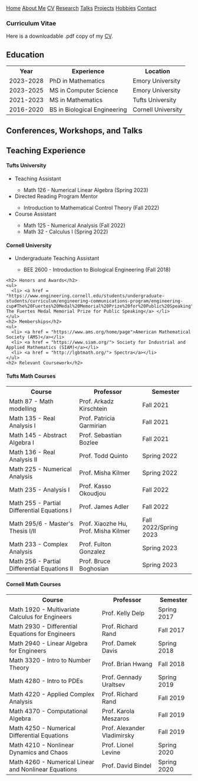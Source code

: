 <html lang="en-US">
<head>
<title>M.T. Scott (academic portfolio)</title>
<meta name="viewport" content="width=device-width, initial-scale=1">
<style>
th, td {
  border-style: none;

body {
  margin: 0;
  font-family: Arial, Helvetica, sans-serif;
}

.topnav {
  overflow: hidden;
  background-color: #333;
}

.topnav a {
  float: left;
  color: #f2f2f2;
  text-align: center;
  padding: 28px 32px;
  text-decoration: none;
  font-size: 20px;
}

.topnav a:hover {
  background-color: #ddd;
  color: black;
}

.topnav a.active {
  background-color: #04AA6D;
  color: white;
}

</style>
</head>
<body>
  
  <div class= "topnav">
    <a href="mtscott.github.io/index.md">Home</a>
  <a href="/about.html">About Me</a>
  <a href="/vita.html">CV</a>
   <a href="/research.html">Research</a>
  <a href="/talks.html">Talks</a>
   <a href="/projects.html">Projects</a>
  <a href="/hobbies.html">Hobbies</a>
   <a href="/contact.html">Contact</a>
 </div>


  <section>
  <article>
    <h1>Curriculum Vitae</h1>
    <p> Here is a downloadable .pdf copy of my <a  href = "MitchellScott_CV.pdf" target="_blank"> CV</a>. </p>
    <h2> Education</h2>
    <table>
      <tr>
    <th>Year</th>
    <th>Experience</th>
    <th>Location</th>
  </tr>
      <tr>
    <td>2023-2028</td>
    <td>PhD in Mathematics</td>
    <td>Emory University</td>
  </tr>
      <tr>
    <td>2023-2025</td>
    <td>MS in Computer Science</td>
    <td>Emory University</td>
  </tr>
      <tr>
    <td>2021-2023</td>
    <td>MS in Mathematics</td>
    <td>Tufts University</td>
  </tr>
  <tr>
    <td>2016-2020</td>
    <td>BS in Biological Engineering</td>
    <td>Cornell University</td>
  </tr>
    </table>
    <h2> Conferences, Workshops, and Talks</h2>
    <h2> Teaching Experience</h2>
    <h4> Tufts University </h4>
    <ul>
      <li>Teaching Assistant </li>
      <ul>
        <li>Math 126 - Numerical Linear Algebra (Spring 2023)</li>
      </ul>
      <li>Directed Reading Program Mentor</li>
      <ul>
        <li>Introduction to Mathematical Control Theory (Fall 2022)</li>
      </ul>
      <li> Course Assistant </li>
      <ul>
        <li>Math 125 - Numerical Analysis (Fall 2022)</li>
        <li>Math 32 - Calculus I (Spring 2022)</li>
      </ul>
    </ul>
    <h4> Cornell University </h4>
    <ul>
        <li> Undergraduate Teaching Assistant</li>
        <ul>
            <li>BEE 2600 - Introduction to Biological Engineering (Fall 2018)</li>
        </ul>
    </ul>

    <h2> Honors and Awards</h2>
    <ul> 
      <li> <a href = "https://www.engineering.cornell.edu/students/undergraduate-students/curriculum/engineering-communications-program/engineering-cup#The%20Fuertes%20Medal%20Memorial%20Prize%20for%20Public%20Speaking"> The Fuertes Medal Memorial Prize for Public Speaking</a> </li>
    </ul>
    <h2> Memberships</h2>
    <ul> 
      <li> <a href = "https://www.ams.org/home/page">American Mathematical Society (AMS)</a></li>
      <li> <a href = "https://www.siam.org/"> Society for Industrial and Applied Mathematics (SIAM)</a></li>
      <li> <a href = "http://lgbtmath.org/"> Spectra</a></li>
    </ul>
    <h2> Relevant Coursework</h2>
<h4>Tufts Math Courses </h4>
<table>
  <tr>
    <th>Course</th>
    <th>Professor</th>
    <th>Semester</th>
  </tr>
  <tr>
    <td>Math 87 - Math modelling</td>
    <td>Prof. Arkadz Kirschtein</td>
    <td>Fall 2021</td>
  </tr>
  <tr>
    <td>Math 135 - Real Analysis I</td>
    <td>Prof. Patricia Garmirian</td>
    <td>Fall 2021</td>
  </tr>
  <tr>
    <td>Math 145 - Abstract Algebra I</td>
    <td>Prof. Sebastian Bozlee</td>
    <td>Fall 2021</td>
  </tr>
  <tr>
    <td>Math 136 - Real Analysis II</td>
    <td>Prof. Todd Quinto</td>
    <td>Spring 2022</td>
  </tr>
  <tr>
    <td>Math 225 - Numerical Analysis</td>
    <td>Prof. Misha Kilmer</td>
    <td>Spring 2022</td>
  </tr>
  <tr>
    <td>Math 235 - Analysis I</td>
    <td>Prof. Kasso Okoudjou</td>
    <td>Fall 2022</td>
  </tr>
  <tr>
    <td>Math 255 - Partial Differential Equations I</td>
    <td>Prof. James Adler</td>
    <td>Fall 2022</td>
  </tr>
  <tr>
    <td>Math 295/6 - Master's Thesis I/II</td>
    <td>Prof. Xiaozhe Hu, Prof. Misha Kilmer</td>
    <td>Fall 2022/Spring 2023</td>
  </tr>
  <tr>
    <td>Math 233 - Complex Analysis</td>
    <td>Prof. Fulton Gonzalez</td>
    <td>Spring 2023</td>
  </tr>
  <tr>
    <td>Math 256 - Partial Differential Equations II</td>
    <td>Prof. Bruce Boghosian </td>
    <td>Spring 2023</td>
  </tr> 
</table>
<h4> Cornell Math Courses</h4>
<table>
  <tr>
    <th>Course</th>
    <th>Professor</th>
    <th>Semester</th>
  </tr>
  <tr>
    <td>Math 1920 - Multivariate Calculus for Engineers</td>
    <td>Prof. Kelly Delp</td>
    <td>Spring 2017</td>
  </tr>
  <tr>
    <td>Math 2930 - Differential Equations for Engineers</td>
    <td>Prof. Richard Rand</td>
    <td>Fall 2017</td>
  </tr>
  <tr>
    <td>Math 2940 - Linear Algebra for Engineers</td>
    <td>Prof. Damek Davis</td>
    <td>Spring 2018</td>
  </tr>
  <tr>
    <td>Math 3320 - Intro to Number Theory</td>
    <td>Prof. Brian Hwang</td>
    <td>Fall 2018</td>
  </tr>
  <tr>
    <td>Math  4280 - Intro to PDEs</td>
    <td>Prof. Gennady Uraltsev</td>
    <td>Spring 2019</td>
  </tr>
  <tr>
    <td>Math  4220 - Applied Complex Analysis</td>
    <td>Prof. Richard Rand</td>
    <td>Fall 2019</td>
  </tr>
  <tr>
    <td>Math  4370 - Computational Algebra</td>
    <td>Prof. Karola Meszaros</td>
    <td>Fall 2019</td>
  </tr>
  <tr>
    <td>Math 4250 - Numerical Differential Equations</td>
    <td>Prof. Alexander Vladimirsky</td>
    <td>Fall 2019</td>
  </tr>
  <tr>
    <td>Math 4210 - Nonlinear Dynamics and Chaos</td>
    <td>Prof. Lionel Levine</td>
    <td>Spring 2020</td>
  </tr>
  <tr>
    <td>Math 4260 - Numerical Linear and Nonlinear Equations</td>
    <td>Prof. David Bindel</td>
    <td>Spring 2020</td>
  </tr>
</table>
  </article>

</section>


</body>
</html>
